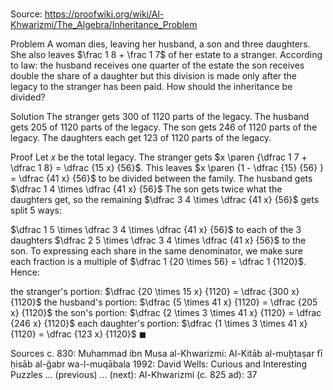 # 

Source: https://proofwiki.org/wiki/Al-Khwarizmi/The_Algebra/Inheritance_Problem



Problem
A woman dies, leaving her husband, a son and three daughters.
She also leaves $\frac 1 8 + \frac 1 7$ of her estate to a stranger.
According to law:
the husband receives one quarter of the estate
the son receives double the share of a daughter
but this division is made only after the legacy to the stranger has been paid.
How should the inheritance be divided?


Solution
The stranger gets $300$ of $1120$ parts of the legacy.
The husband gets $205$ of $1120$ parts of the legacy.
The son gets $246$ of $1120$ parts of the legacy.
The daughters each get $123$ of $1120$ parts of the legacy.


Proof
Let $x$ be the total legacy.
The stranger gets $x \paren {\dfrac 1 7 + \dfrac 1 8} = \dfrac {15 x} {56}$.
This leaves $x \paren {1 - \dfrac {15} {56} } = \dfrac {41 x} {56}$ to be divided between the family.
The husband gets $\dfrac 1 4 \times \dfrac {41 x} {56}$
The son gets twice what the daughters get, so the remaining $\dfrac 3 4 \times \dfrac {41 x} {56}$ gets split $5$ ways:

$\dfrac 1 5 \times \dfrac 3 4 \times \dfrac {41 x} {56}$ to each of the $3$ daughters
$\dfrac 2 5 \times \dfrac 3 4 \times \dfrac {41 x} {56}$ to the son.
To expressing each share in the same denominator, we make sure each fraction is a multiple of $\dfrac 1 {20 \times 56} = \dfrac 1 {1120}$.
Hence:

the stranger's portion: $\dfrac {20 \times 15 x} {1120} = \dfrac {300 x} {1120}$
the husband's portion: $\dfrac {5 \times 41 x} {1120} = \dfrac {205 x} {1120}$
the son's portion: $\dfrac {2 \times 3 \times 41 x} {1120} = \dfrac {246 x} {1120}$
each daughter's portion: $\dfrac {1 \times 3 \times 41 x} {1120} = \dfrac {123 x} {1120}$
$\blacksquare$


Sources
c. 830: Muhammad ibn Musa al-Khwarizmi: Al-Kitāb al-muḫtaṣar fī ḥisāb al-ğabr wa-l-muqābala
1992: David Wells: Curious and Interesting Puzzles ... (previous) ... (next): Al-Khwarizmi (c. $825$ ad): $37$




